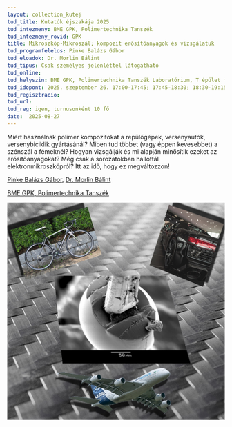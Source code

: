 ```yaml
---
layout: collection_kutej
tud_title: Kutatók éjszakája 2025
tud_intezmeny: BME GPK, Polimertechnika Tanszék
tud_intezmeny_rovid: GPK
title: Mikroszkóp-Mikroszál; kompozit erősítőanyagok és vizsgálatuk
tud_programfelelos: Pinke Balázs Gábor
tud_eloadok: Dr. Morlin Bálint
tud_tipus: Csak személyes jelenléttel látogatható
tud_online: 
tud_helyszin: BME GPK, Polimertechnika Tanszék Laboratórium, T épület földszint
tud_idopont: 2025. szeptember 26. 17:00-17:45; 17:45-18:30; 18:30-19:15; 19:15-20:00
tud_regisztracio:
tud_url:
tud_reg: igen, turnusonként 10 fő
date:  2025-08-27
---
```


Miért használnak polimer kompozitokat a repülőgépek, versenyautók, versenybiciklik gyártásánál? Miben tud többet (vagy éppen kevesebbet) a szénszál a fémeknél? 
Hogyan vizsgálják és mi alapján minősítik ezeket az erősítőanyagokat? Még csak a sorozatokban hallottál elektronmikroszkópról? Itt az idő, hogy ez megváltozzon!

[Pinke Balázs Gábor](https://tudprog.bme.hu/kutatok_ejszakaja/profilok/pinke_balazs_gabor), [Dr. Morlin Bálint](https://tudprog.bme.hu/kutatok_ejszakaja/profilok/morlin_balint)

[BME GPK, Polimertechnika Tanszék](http://www.pt.bme.hu/fooldal.php?l=m)

![Gázturbinák az égen és a földön](../2025/images/mikroszkop-mikroszal-kompozit-erositoanyagok-es-vizsgalatuk.jpg)

